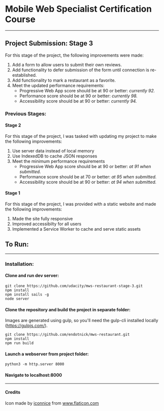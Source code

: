 # Mobile Web Specialist Certification Course
---
## Project Submission: Stage 3
For this stage of the project, the following improvements were made:
1. Add a form to allow users to submit their own reviews.
2. Add functionality to defer submission of the form until connection is re-established.
3. Add functionality to mark a restaurant as a favorite.
4. Meet the updated performance requirements:
    - Progressive Web App score should be at 90 or better: *currently 92.*
    - Performance score should be at 90 or better: *currently 98.*
    - Accessibility score should be at 90 or better: *currently 94.*

### Previous Stages:
#### Stage 2

For this stage of the project, I was tasked with updating my project to make the following improvements:
1. Use server data instead of local memory
2. Use IndexedDB to cache JSON responses
3. Meet the minimum performance requirements
    - Progressive Web App score should be at 90 or better: *at 91 when submitted.*
    - Performance score should be at 70 or better: *at 95 when submitted.*
    - Accessibility score should be at 90 or better: *at 94 when submitted.*

#### Stage 1

For this stage of the project, I was provided with a static website and made the following improvements:
1. Made the site fully responsive
2. Improved accessibilty for all users
3. Implemented a Service Worker to cache and serve static assets

## To Run:
---
### Installation:
#### Clone and run dev server:
    git clone https://github.com/udacity/mws-restaurant-stage-3.git
    npm install
    npm install sails -g
    node server
    
#### Clone the repository and build the project in separate folder: 
Images are generated using gulp, so you'll need the gulp-cli installed locally (https://gulpjs.com/).

    git clone https://github.com/endotnick/mws-restaurant.git
    npm install
    npm run build
    
#### Launch a webserver from project folder:
    python3 -m http.server 8000   

#### Navigate to localhost:8000
---
#### Credits
Icon made by [iconnice](https://www.flaticon.com/authors/iconnice) from www.flaticon.com
